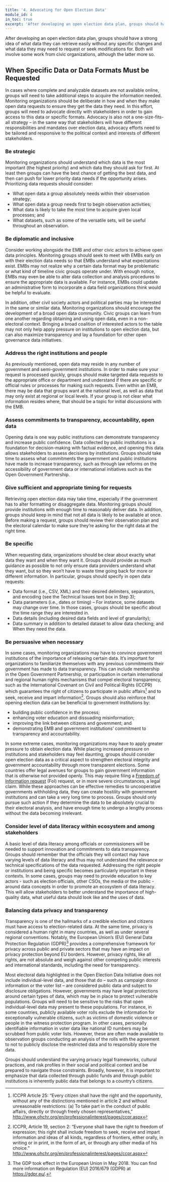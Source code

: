 ```yaml
---
title: '4. Advocating for Open Election Data'
module_id: 4
in_toc: true
excerpt: 'After developing an open election data plan, groups should have a strong idea of what data they can retrieve easily without any specific changes and what data they may need to request or seek modifications for. Both will involve some work from civic organizations, although the latter more so.'
---
```


After developing an open election data plan, groups should have a strong idea of what data they can retrieve easily without any specific changes and what data they may need to request or seek modifications for. Both will involve some work from civic organizations, although the latter more so.

## When Specific Data or Data Formats Must be Requested

In cases where complete and analyzable datasets are not available online, groups will need to take additional steps to acquire the information needed. Monitoring organizations should be deliberate in how and when they make open data requests to ensure they get the data they need. In this effort, groups will need to advocate directly with stakeholders in order to gain access to this data or specific formats. Advocacy is also not a one-size-fits-all strategy – in the same way that stakeholders will have different responsibilities and mandates over election data, advocacy efforts need to be tailored and responsive to the political context and interests of different stakeholders.

### Be strategic

Monitoring organizations should understand which data is the most important (the highest priority) and which data they should ask for first. At least then groups can have the best chance of getting the best data, and then can push for lower priority data needs if the opportunity arises. Prioritizing data requests should consider:

- What open data a group absolutely needs within their observation strategy;
- What open data a group needs first to begin observation activities;
- What data is likely to take the most time to acquire given local processes; and
- What datasets, such as some of the versatile sets, will be useful throughout an observation.

### Be diplomatic and inclusive

Consider working alongside the EMB and other civic actors to achieve open data principles. Monitoring groups should seek to meet with EMBs early on with their election data needs so that EMBs understand what expectations exist. EMBs may not realize why a certain data format may be problematic or what kind of timeline civic groups operate under. With enough notice, EMBs may even be able to alter data collection and analysis procedures to ensure the appropriate data is available. For instance, EMBs could update an administrative form to incorporate a data field organizations think would be helpful to evaluate.

In addition, other civil society actors and political parties may be interested in the same or similar data. Monitoring organizations should encourage the development of a broad open data community. Civic groups can learn from one another regarding obtaining and using open data, even in a non-electoral context. Bringing a broad coalition of interested actors to the table may not only help apply pressure on institutions to open election data, but can also maximize transparency and lay a foundation for other open governance data initiatives.

### Address the right institutions and people

As previously mentioned, open data may reside in any number of government and semi-government institutions. In order to make sure your request is processed quickly, groups should make targeted data requests to the appropriate office or department and understand if there are specific or official rules or processes for making such requests. Even within an EMB, there may be data that groups want at the national level, as well as data that may only exist at regional or local levels. If your group is not clear what information resides where, that should be a topic for initial discussions with the EMB.

### Assess commitments to transparency, accountability, open data

Opening data is one way public institutions can demonstrate transparency and increase public confidence. Data collected by public institutions is a foundation for decision-making with factual evidence, and opening this data allows stakeholders to assess decisions by institutions. Groups should take time to assess what commitments the government and public institutions have made to increase transparency, such as through law reforms on the accessibility of government data or international initiatives such as the Open Government Partnership.

### Give sufficient and appropriate timing for requests

Retrieving open election data may take time, especially if the government has to alter formatting or disaggregate data. Monitoring groups should provide institutions with enough time to reasonably deliver data. In addition, groups should keep in mind that not all data is likely to be available at once. Before making a request, groups should review their observation plan and the electoral calendar to make sure they’re asking for the right data at the right time.

### Be specific

When requesting data, organizations should be clear about exactly what data they want and when they want it. Groups should provide as much guidance as possible to not only ensure data providers understand what they want, but so they won’t have to waste time going back for more or different information. In particular, groups should specify in open data requests:

- Data format (i.e., CSV, XML) and their desired delimiters, separators, and encoding (see the Technical Issues text box in Step 3);
- Data parameters (i.e., dates or timing) – For instance, some datasets may change over time. In those cases, groups should be specific about the time range they are interested in.
- Data details (including desired data fields and level of granularity);
- Data summary in addition to detailed dataset to allow data checking; and
  When they need the data.

### Be persuasive when necessary

In some cases, monitoring organizations may have to convince government institutions of the importance of releasing certain data. It’s important for organizations to familiarize themselves with any previous commitments their government has made to data transparency. This can include membership in the Open Government Partnership, or participation in certain international and regional human rights mechanisms that compel electoral transparency, such as the International Covenant on Civil and Political Rights (ICCPR) which guarantees the right of citizens to participate in public affairs[^1] and to seek, receive and impart information[^2]. Groups should also reinforce that opening election data can be beneficial to government institutions by:

- building public confidence in the process;
- enhancing voter education and dissuading misinformation;
- improving the link between citizens and government; and
- demonstrating EMB and government institutions’ commitment to transparency and accountability.

In some extreme cases, monitoring organizations may have to apply greater pressure to obtain election data. While placing increased pressure on institutions and stakeholders may feel daunting, groups should consider open election data as a critical aspect to strengthen electoral integrity and government accountability through more transparent elections. Some countries offer legal avenues for groups to gain government information that is otherwise not provided openly. This may require filing a [Freedom of Information request](http://www.nfoic.org/international-foi-laws) (FoI) request, or in more severe circumstances, a legal claim. While these approaches can be effective remedies to uncooperative governments withholding data, they can create hostility with government institutions and can take a very long time to process. Groups should only pursue such action if they determine the data to be absolutely crucial to their electoral analysis, and have enough time to undergo a lengthy process without the data becoming irrelevant.

### Consider level of data literacy within ecosystem and among stakeholders

A basic level of data literacy among officials or commissioners will be needed to support innovation and commitments to data transparency. Groups should remember that the officials they will contact may have varying levels of data literacy and thus may not understand the relevance or technical specifications of the data requested. Addressing the right people or institutions and being specific becomes particularly important in these contexts. In some cases, groups may need to provide education to key actors - such as election officials, other CSOs, the media or the public - around data concepts in order to promote an ecosystem of data literacy. This will allow stakeholders to better understand the importance of high-quality data, what useful data should look like and the uses of data.

### Balancing data privacy and transparency

Transparency is one of the hallmarks of a credible election and citizens must have access to election-related data. At the same time, privacy is considered a human right in many countries, as well as under several regional conventions. Notably, the European Union’s (EU) General Data Protection Regulation (GDPR)[^3] provides a comprehensive framework for privacy across public and private sectors that may have an impact on privacy protection beyond EU borders. However, privacy rights, like all rights, are not absolute and weigh against other competing public interests and international standards, including the need for transparency.

Most electoral data highlighted in the Open Election Data Initiative does not include individual-level data, and those that do – such as campaign donor information or the voter list – are considered public data and subject to disclosure obligations. However, governments may have legal protections around certain types of data, which may be in place to protect vulnerable populations. Groups will need to be sensitive to the risks that open individual-level data may present to these populations. For instance, in some countries, publicly available voter rolls exclude the information for exceptionally vulnerable citizens, such as victims of domestic violence or people in the witness protection program. In other cases, personally identifiable information in voter data like national ID numbers may be scrubbed from public voter lists. However, these are often made available to observation groups conducting an analysis of the rolls with the agreement to not to publicly disclose the restricted data and to responsibly store the data.

Groups should understand the varying privacy legal frameworks, cultural practices, and risk profiles in their social and political context and be prepared to navigate those constraints. Broadly, however, it is important to emphasize that data collected through public funds and through public institutions is inherently public data that belongs to a country’s citizens.

[^1]: ICCPR Article 25: “Every citizen shall have the right and the opportunity, without any of the distinctions mentioned in article 2 and without unreasonable restrictions: (a) To take part in the conduct of public affairs, directly or through freely chosen representatives,” http://www.ohchr.org/en/professionalinterest/pages/ccpr.aspx
[^2]: ICCPR, Article 19, section 2: “Everyone shall have the right to freedom of expression; this right shall include freedom to seek, receive and impart information and ideas of all kinds, regardless of frontiers, either orally, in writing or in print, in the form of art, or through any other media of his choice.” http://www.ohchr.org/en/professionalinterest/pages/ccpr.aspx
[^3]: The GDP took effect in the European Union in May 2018. You can find more information on Regulation (EU) 2016/679 (GDPR) at https://gdpr.eu/.
